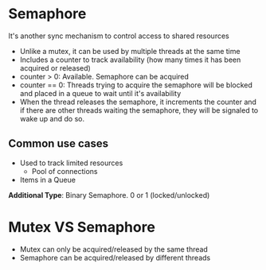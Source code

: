 # Semaphore
It's another sync mechanism to control access to shared resources
- Unlike a mutex, it can be used by multiple threads at the same time
- Includes a counter to track availability (how many times it has been acquired or released)
- counter > 0: Available. Semaphore can be acquired
- counter == 0: Threads trying to acquire the semaphore will be blocked and placed in a queue to wait until it's availability
- When the thread releases the semaphore, it increments the counter and if there are other threads waiting the semaphore, they will be signaled to wake up and do so.

## Common use cases
- Used to track limited resources
  - Pool of connections
- Items in a Queue

**Additional Type**: Binary Semaphore. 0 or 1 (locked/unlocked)

# Mutex VS Semaphore
- Mutex can only be acquired/released by the same thread
- Semaphore can be acquired/released by different threads
